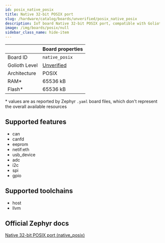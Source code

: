 ```yaml
---
id: posix_native_posix
title: Native 32-bit POSIX port
slug: /hardware/catalog/boards/unverified/posix_native_posix
description: IoT board Native 32-bit POSIX port, compatible with Golioth at unverified level.
image: /img/boards/posix/null
sidebar_class_name: hide-item
---
```


[//]: # (This is an auto-generated file, do not edit! Changes to it will be lost upon re-generation)



|                | Board properties     |
| -------------  | -------------------- |
| Board ID       | `native_posix` |
| Golioth Level  | [Unverified](/hardware#unverified-boards) |
| Architecture   | POSIX |
| RAM*           | 65536 kB |
| Flash*         | 65536 kB |

\* values are as reported by Zephyr `.yaml` board files, which don't represent the overall available resources



## Supported features

* can
* canfd
* eeprom
* netif:eth
* usb_device
* adc
* i2c
* spi
* gpio

## Supported toolchains

* host
* llvm

## Official Zephyr docs

[Native 32-bit POSIX port (native_posix)](https://docs.zephyrproject.org/latest/boards/posix/native_posix/doc/index.html)
